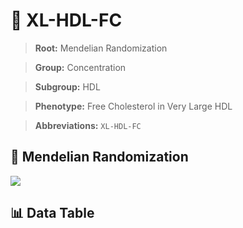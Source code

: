 # 🧪 XL-HDL-FC

> **Root:** Mendelian Randomization

> **Group:** Concentration  

> **Subgroup:** HDL

> **Phenotype:** Free Cholesterol in Very Large HDL  

> **Abbreviations:** `XL-HDL-FC`

## 🧬 Mendelian Randomization  

<img src="/MR/Figures/Inverse/XLhengxianHDLhengxianFC.png"/>


## 📊 Data Table


<CsvTableMRI src="/MR/Data/Inverse/XLhengxianHDLhengxianFC.csv"/>
